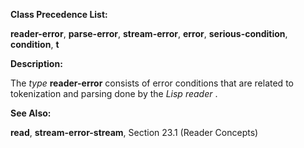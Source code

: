  

**Class Precedence List:** 

**reader-error**, **parse-error**, **stream-error**, **error**, **serious-condition**, **condition**, **t** 

**Description:** 

The *type* **reader-error** consists of error conditions that are related to tokenization and parsing done by the *Lisp reader* . 

**See Also:** 

**read**, **stream-error-stream**, Section 23.1 (Reader Concepts) 



 

 


